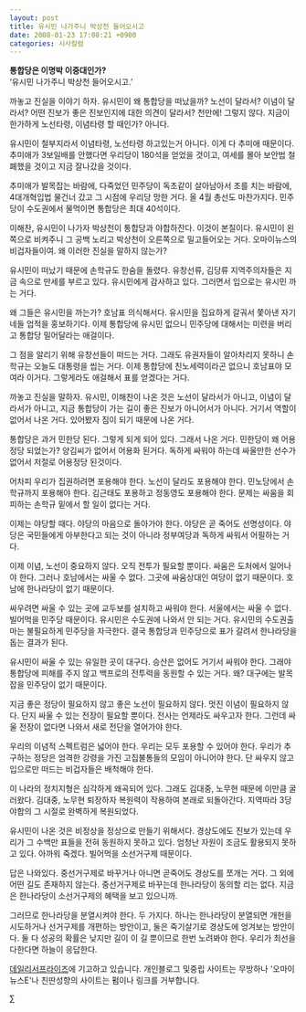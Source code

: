 ```yaml
---
layout: post
title: 유시민 나가주니 박상천 들어오시고
date: 2008-01-23 17:08:21 +0900
categories: 시사칼럼
---
```

**통합당은 이명박 이중대인가?**  
‘유시민 나가주니 박상천 들어오시고.’

까놓고 진실을 이야기 하자. 유시민이 왜 통합당을 떠났을까? 노선이 달라서? 이념이 달라서? 어떤 진보가 좋은 진보인지에 대한 의견이 달라서? 천만에! 그렇지 않다. 지금이 한가하게 노선타령, 이념타령 할 때인가? 아니다. 

유시민이 철부지라서 이념타령, 노선타령 하고있는거 아니다. 이게 다 추미애 때문이다. 추미애가 3보일배를 안했다면 우리당이 180석을 얻었을 것이고, 여세를 몰아 보안법 철폐했을 것이고 지금 잘나갔을 것이다. 

추미애가 발목잡는 바람에, 다죽었던 민주당이 독초같이 살아남아서 초를 치는 바람에, 4대개혁입법 물건너 갔고 그 시점에 우리당 망한 거다. 올 4월 총선도 마찬가지다. 민주당이 수도권에서 물먹이면 통합당은 최대 40석이다. 

이해찬, 유시민이 나가자 박상천이 통합당과 야합하잔다. 이것이 본질이다. 유시민이 왼쪽으로 비켜주니 그 공백 노리고 박상천이 오른쪽으로 밀고들어오는 거다. 오마이뉴스의 비겁자들이여. 왜 이러한 진실을 말하지 않는가?

유시민이 떠났기 때문에 손학규도 한숨을 돌렸다. 유창선류, 김당류 지역주의자들은 지금 속으로 만세를 부르고 있다. 유시민에게 감사하고 있다. 그러면서 입으로는 유시민 까는 거다. 

왜 그들은 유시민을 까는가? 호남표 의식해서다. 유시민을 집요하게 갈궈서 쫓아낸 자기네들 업적을 홍보하기다. 이제 통합당에 유시민 없으니 민주당에 대해서는 미련을 버리고 통합당 밀어달라는 애걸이다. 

그 점을 알리기 위해 유창선들이 떠드는 거다. 그래도 유권자들이 알아차리지 못하니 손학규는 오늘도 대통령을 씹는 거다. 이제 통합당에 친노세력이라곤 없으니 호남표야 모여라 이거다. 그렇게라도 애걸해서 표를 얻겠다는 거다. 

까놓고 진실을 말하자. 유시민, 이해찬이 나온 것은 노선이 달라서가 아니고, 이념이 달라서가 아니고, 지금 통합당이 가는 길이 좋은 진보가 아니어서가 아니다. 거기서 역할이 없어서 나온 거다. 있어봤자 짐이 되기 때문에 나온 거다. 

통합당은 과거 민한당 된다. 그렇게 되게 되어 있다. 그래서 나온 거다. 민한당이 왜 어용정당 되었는가? 양김씨가 없어서 어용화 된거다. 독하게 싸워야 하는데 싸울만한 선수가 없어서 저절로 어용정당 된것이다. 

어차피 우리가 집권하려면 포용해야 한다. 노선이 달라도 포용해야 한다. 민노당에서 손학규까지 포용해야 한다. 김근태도 포용하고 정동영도 포용해야 한다. 문제는 싸움을 회피하는 손학규 밑에서 할 일이 없다는 거다. 

이제는 야당할 때다. 야당의 마음으로 돌아가야 한다. 야당은 곧 죽어도 선명성이다. 야당은 국민들에게 아부한다고 되는 것이 아니라 정부여당과 독하게 싸워서 어필하는 거다. 

이제 이념, 노선이 중요하지 않다. 오직 전투가 필요할 뿐이다. 싸움은 도처에서 일어나야 한다. 그러나 호남에서는 싸울 수 없다. 그곳에 싸움상대인 여당이 없기 때문이다. 호남에 한나라당이 없기 때문이다. 

싸우려면 싸울 수 있는 곳에 교두보를 설치하고 싸워야 한다. 서울에서는 싸울 수 없다. 빌어먹을 민주당 때문이다. 유시민은 수도권에 나와서 안 되는 거다. 유시민의 수도권출마는 불필요하게 민주당을 자극한다. 결국 통합당과 민주당으로 표가 갈려서 한나라당을 돕는 결과가 된다. 

유시민이 싸울 수 있는 유일한 곳이 대구다. 승산은 없어도 거기서 싸워야 한다. 그래야 통합당에 피해를 주지 않고 백프로의 전투력을 동원할 수 있는 거다. 왜? 대구에는 발목잡을 민주당이 없기 때문이다.

지금 좋은 정당이 필요하지 않고 좋은 노선이 필요하지 않다. 멋진 이념이 필요하지 않다. 단지 싸울 수 있는 전장이 필요할 뿐이다. 전사는 언제라도 싸우고자 한다. 그런데 싸울 전장이 없다면 나와서 새로 전단을 열어가야 한다.

우리의 이념적 스펙트럼은 넓어야 한다. 우리는 모두 포용할 수 있어야 한다. 우리가 추구하는 정당은 엄격한 강령을 가진 고집불통들의 모임이 아니어야 한다. 단 싸우지 않고 입으로만 떠드는 비겁자들은 배척해야 한다. 

이 나라의 정치지형은 심각하게 왜곡되어 있다. 그래도 김대중, 노무현 때문에 이만큼 굴러왔다. 김대중, 노무현 퇴장하자 복원력이 작용하여 본래로 되돌아간다. 지역따라 3당야합의 그 시절로 완벽하게 복원되었다. 

유시민이 나온 것은 비정상을 정상으로 만들기 위해서다. 경상도에도 진보가 있는데 우리가 그 수백만 표들을 전혀 동원하지 못하고 있다. 엄청난 자원이 조금도 활용되지 못하고 있다. 아까워 죽겠다. 빌어먹을 소선거구제 때문이다. 

답은 나와있다. 중선거구제로 바꾸거나 아니면 곧죽어도 경상도를 쪼개는 거다. 그 외에 어떤 길도 존재하지 않는다. 중선거구제로 바꾸는데 한나라당이 동의할 리는 없다. 지금은 한나라당이 소선거구제의 혜택을 보고 있으니까.

그러므로 한나라당을 분열시켜야 한다. 두 가지다. 하나는 한나라당이 분열되면 개헌을 시도하거나 선거구제를 개편하는 방안이고, 둘은 죽기살기로 경상도에 엉겨보는 방안이다. 둘 다 성공의 확률은 낮지만 길이 이 길 뿐이므로 한번 노려봐야 한다. 우리가 최선을 다한다면 하늘이 응답한다. 

<a href="http://www.dailyseop.com/index.htm" target="new">데일리서프라이즈</a>에 기고하고 있습니다. 개인블로그 및중립 사이트는 무방하나 '오마이뉴스E'나 친딴성향의 사이트는 펌이나 링크를 거부합니다.

∑